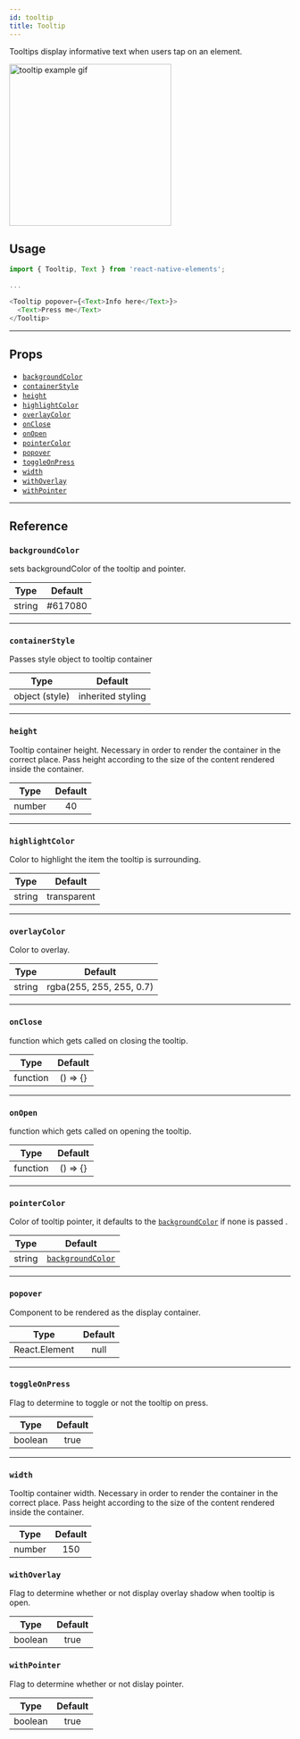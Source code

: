 ```yaml
---
id: tooltip
title: Tooltip
---
```


Tooltips display informative text when users tap on an element.

<img alt="tooltip example gif" width='290' src='/react-native-elements/img/tooltipExample.gif'>

## Usage

```js
import { Tooltip, Text } from 'react-native-elements';

...

<Tooltip popover={<Text>Info here</Text>}>
  <Text>Press me</Text>
</Tooltip>
```

---

## Props

- [`backgroundColor`](#backgroundcolor)
- [`containerStyle`](#containerStyle)
- [`height`](#height)
- [`highlightColor`](#highlightColor)
- [`overlayColor`](#overlayColor)
- [`onClose`](#onClose)
- [`onOpen`](#onOpen)
- [`pointerColor`](#pointerColor)
- [`popover`](#popover)
- [`toggleOnPress`](#toggleOnPress)
- [`width`](#width)
- [`withOverlay`](#withoverlay)
- [`withPointer`](#withpointer)

---

## Reference

### `backgroundColor`

sets backgroundColor of the tooltip and pointer.

|  Type  | Default |
| :----: | :-----: |
| string | #617080 |

---

### `containerStyle`

Passes style object to tooltip container

|      Type      |      Default      |
| :------------: | :---------------: |
| object (style) | inherited styling |

---

### `height`

Tooltip container height. Necessary in order to render the container in the
correct place. Pass height according to the size of the content rendered inside
the container.

|  Type  | Default |
| :----: | :-----: |
| number |   40    |

---

### `highlightColor`

Color to highlight the item the tooltip is surrounding.

|  Type  |   Default   |
| :----: | :---------: |
| string | transparent |

---

### `overlayColor`

Color to overlay.

|  Type  |   Default   |
| :----: | :---------: |
| string | rgba(255, 255, 255, 0.7) |

---

### `onClose`

function which gets called on closing the tooltip.

|   Type   | Default  |
| :------: | :------: |
| function | () => {} |

---

### `onOpen`

function which gets called on opening the tooltip.

|   Type   | Default  |
| :------: | :------: |
| function | () => {} |

---

### `pointerColor`

Color of tooltip pointer, it defaults to the
[`backgroundColor`](#backgroundcolor) if none is passed .

|  Type  |                Default                |
| :----: | :-----------------------------------: |
| string | [`backgroundColor`](#backgroundcolor) |

---

### `popover`

Component to be rendered as the display container.

|     Type      | Default |
| :-----------: | :-----: |
| React.Element |  null   |

---

### `toggleOnPress`

Flag to determine to toggle or not the tooltip on press.

|  Type   | Default |
| :-----: | :-----: |
| boolean |  true   |

---

### `width`

Tooltip container width. Necessary in order to render the container in the
correct place. Pass height according to the size of the content rendered inside
the container.

|  Type  | Default |
| :----: | :-----: |
| number |   150   |

### `withOverlay`

Flag to determine whether or not display overlay shadow when tooltip is open.

|  Type   | Default |
| :-----: | :-----: |
| boolean |  true   |

### `withPointer`

Flag to determine whether or not dislay pointer.

|  Type   | Default |
| :-----: | :-----: |
| boolean |  true   |
